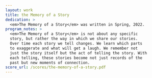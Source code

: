 ```yaml
---
layout: work
title: the Memory of a Story
dedication: >
  <em>The Memory of a Story</em> was written in Spring, 2022.
program_notes: >
  <em>The Memory of a Story</em> is not about any specific
  story, but rather the way in which we share our stories.
  Over time each story we tell changes. We learn which parts
  to exaggerate and what will get a laugh. We remember not
  just the story itself but the act of telling the story. With
  each telling, these stories become not just records of the
  past but new moments of connection.
score_url: /scores/the-memory-of-a-story.pdf
---
```

